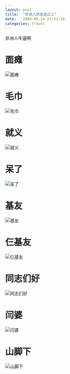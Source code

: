 ```yaml
---
layout: post
title:  "非洲人的足迹之三"
date:   2008-06-24 23:52:38
categories: travel
---
```


非洲人牛逼啊

面瘫
=====
![面瘫][miantan]

毛巾
=====
![毛巾][maojin]

就义
=====
![就义][jiuyi]

呆了
=====
![呆了][daile]

基友
====
![基友][jiyou]

仨基友
=====
![仨基友][sanjiyou]

同志们好
======
![同志们好][tongzhimenhao]

闫婆
=====
![闫婆][yanpo]

山脚下
=====
![山脚下][shanjiaoxia]

[miantan]:	 		/images/miantan.jpg
[maojin]:	 		/images/maojin.jpg
[jiuyi]:			/images/jiuyi.jpg
[daile]:			/images/daibi.jpg
[sanjiyou]:			/images/sanjiyou.jpg
[jiyou]:			/images/jiyou.jpg
[tongzhimenhao]:	/images/tongzhimenhao.jpg
[yanpo]:			/images/yanpo.jpg
[shanjiaoxia]:		/images/shanjiaoxia.jpg